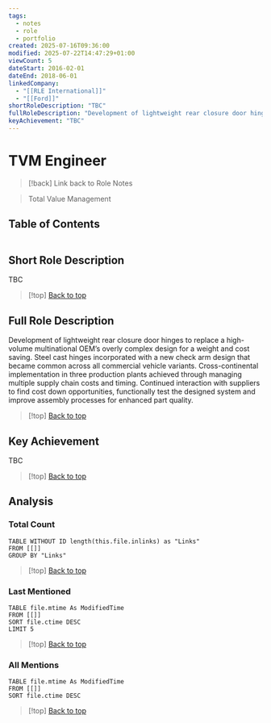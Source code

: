```yaml
---
tags:
  - notes
  - role
  - portfolio
created: 2025-07-16T09:36:00
modified: 2025-07-22T14:47:29+01:00
viewCount: 5
dateStart: 2016-02-01
dateEnd: 2018-06-01
linkedCompany:
  - "[[RLE International]]"
  - "[[Ford]]"
shortRoleDescription: "TBC"
fullRoleDescription: "Development of lightweight rear closure door hinges to replace a high-volume multinational OEM’s overly complex design for a weight and cost saving. Steel cast hinges incorporated with a new check arm design that became common across all commercial vehicle variants. Cross-continental implementation in three production plants achieved through managing multiple supply chain costs and timing. Continued interaction with suppliers to find cost down opportunities, functionally test the designed system and improve assembly processes for enhanced part quality."
keyAchievement: "TBC"
---
```


# TVM Engineer

> [!back] Link back to <span class="theme-link">Role Notes</span>

> Total Value Management

## Table of Contents
```table-of-contents
```

## Short Role Description

TBC

>[!top] [Back to top](#Table%20of%20Contents)

## Full Role Description

Development of lightweight rear closure door hinges to replace a high-volume multinational OEM’s overly complex design for a weight and cost saving. Steel cast hinges incorporated with a new check arm design that became common across all commercial vehicle variants. Cross-continental implementation in three production plants achieved through managing multiple supply chain costs and timing. Continued interaction with suppliers to find cost down opportunities, functionally test the designed system and improve assembly processes for enhanced part quality.

>[!top] [Back to top](#Table%20of%20Contents)

## Key Achievement

TBC

>[!top] [Back to top](#Table%20of%20Contents)

## Analysis

### Total Count

```dataview
TABLE WITHOUT ID length(this.file.inlinks) as "Links"
FROM [[]]
GROUP BY "Links"
```

>[!top] [Back to top](#Table%20of%20Contents)

### Last Mentioned

```dataview
TABLE file.mtime As ModifiedTime
FROM [[]]
SORT file.ctime DESC
LIMIT 5
```

>[!top] [Back to top](#Table%20of%20Contents)

### All Mentions

```dataview
TABLE file.mtime As ModifiedTime
FROM [[]]
SORT file.ctime DESC
```

>[!top] [Back to top](#Table%20of%20Contents)